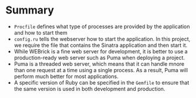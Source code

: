 # Summary

- `Procfile` defines what type of processes are provided by the application and how to start them
- `config.ru` tells the webserver how to start the application.  In this project, we require the file that contains the Sinatra application and then start it.
- While WEBrick is a fine web server for development, it is better to use a production-ready web server such as Puma when deploying a project.
- Puma is a threaded web server, which means that it can handle mnore than one request at a time using a single process.  As a result, Puma will perform much better for most applications.
- A specific version of Ruby can be specified in the `Gemfile` to ensure that the same version is used in both development and production.
